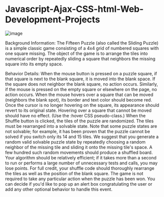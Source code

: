 # Javascript-Ajax-CSS-html-Web-Development-Projects






![image](https://user-images.githubusercontent.com/70826183/236499919-229aa3ee-c346-49db-a665-3c6c76ef3d15.png)


Background Information:
The Fifteen Puzzle (also called the Sliding Puzzle) is a simple classic game consisting of a 4x4 grid of numbered squares with one square missing. The object of the game is to arrange the tiles into numerical order by repeatedly sliding a square that neighbors the missing square into its empty space.


Behavior Details:
When the mouse button is pressed on a puzzle square, if that square is next to the blank square, it is moved into the blank space. If the square does not neighbor the blank square, no action occurs. Similarly, if the mouse is pressed on the empty square or elsewhere on the page, no action occurs.
When the mouse hovers over a square that can be moved (neighbors the blank spot), its border and text color should become red. Once the cursor is no longer hovering on the square, its appearance should revert to its original state. Hovering over a square that cannot be moved should have no effect. (Use the :hover CSS pseudo-class.)
When the Shuffle button is clicked, the tiles of the puzzle are randomized. The tiles must be rearranged into a solvable state. Note that some puzzle states are not solvable; for example, it has been proven that the puzzle cannot be solved if you switch only its 14 and 15 tiles. We suggest that you generate a random valid solvable puzzle state by repeatedly choosing a random neighbor of the missing tile and sliding it onto the missing tile's space. A few hundred such random movements should produce a shuffled board. Your algorithm should be relatively efficient; if it takes more than a second to run or performs a large number of unnecessary tests and calls, you may lose points. For full credit, your shuffle code should thoroughly rearrange the tiles as well as the position of the blank square.
The game is not required to take any particular action when the puzzle has been won. You can decide if you'd like to pop up an alert box congratulating the user or add any other optional behavior to handle this event.
